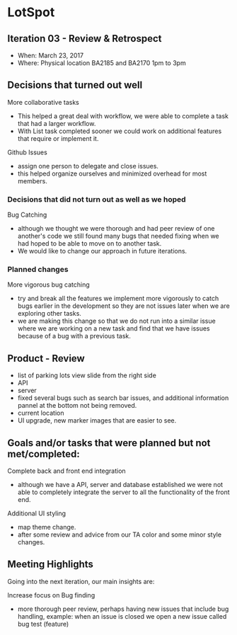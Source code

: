 # LotSpot

## Iteration 03 - Review & Retrospect

 * When: March 23, 2017
 * Where: Physical location BA2185 and BA2170 1pm to 3pm

## Decisions that turned out well

More collaborative tasks
  - This helped a great deal with workflow, we were able to complete a task that had a larger workflow.
  - With List task completed sooner we could work on additional features that require or implement it.
  
Github Issues
 - assign one person to delegate and close issues.
 - this helped organize ourselves and minimized overhead for most members.

### Decisions that did not turn out as well as we hoped

Bug Catching
 - although we thought we were thorough and had peer review of one another's code we still found many bugs that needed fixing when we had hoped to be able to move on to another task.
 - We would like to change our approach in future iterations.


### Planned changes

More vigorous bug catching
 - try and break all the features we implement more vigorously to catch bugs earlier in the development so they are not issues later when we are exploring other tasks.
 - we are making this change so that we do not run into a similar issue where we are working on a new task and find that we have issues because of a bug with a previous task.


## Product - Review

 - list of parking lots view slide from the right side
 - API
 - server
 - fixed several bugs such as search bar issues, and additional information pannel at the bottom not being removed.
 - current location
 - UI upgrade, new marker images that are easier to see.

## Goals and/or tasks that were planned but not met/completed:

Complete back and front end integration
 - although we have a API, server and database established we were not able to completely integrate the server to all the functionality of the front end.
 
Additional UI styling
 - map theme change.
 - after some review and advice from our TA color and some minor style changes.

## Meeting Highlights

Going into the next iteration, our main insights are:

Increase focus on Bug finding
 - more thorough peer review, perhaps having new issues that include bug handling, example: when an issue is closed we open a new issue called bug test (feature)


